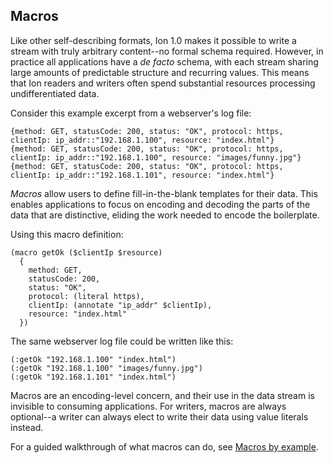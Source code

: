 ## Macros

Like other self-describing formats, Ion 1.0 makes it possible to write a stream with truly arbitrary content--no formal schema required.
However, in practice all applications have a _de facto_ schema, with each stream sharing large amounts of predictable structure and recurring values.
This means that Ion readers and writers often spend substantial resources processing undifferentiated data.

Consider this example excerpt from a webserver's log file:

```ion
{method: GET, statusCode: 200, status: "OK", protocol: https, clientIp: ip_addr::"192.168.1.100", resource: "index.html"}
{method: GET, statusCode: 200, status: "OK", protocol: https, clientIp: ip_addr::"192.168.1.100", resource: "images/funny.jpg"}
{method: GET, statusCode: 200, status: "OK", protocol: https, clientIp: ip_addr::"192.168.1.101", resource: "index.html"}
```

_Macros_ allow users to define fill-in-the-blank templates for their data. This enables applications to focus on encoding and decoding the parts of the data that are distinctive, eliding the work needed to encode the boilerplate.

Using this macro definition:
```ion
(macro getOk ($clientIp $resource)
  {
    method: GET,
    statusCode: 200,
    status: "OK",
    protocol: (literal https),
    clientIp: (annotate "ip_addr" $clientIp),
    resource: "index.html"
  })
```

The same webserver log file could be written like this:
```ion
(:getOk "192.168.1.100" "index.html")
(:getOk "192.168.1.100" "images/funny.jpg")
(:getOk "192.168.1.101" "index.html")
```

Macros are an encoding-level concern, and their use in the data stream is invisible to consuming applications. For writers, macros are always optional--a writer can always elect to write their data using value literals instead. 

For a guided walkthrough of what macros can do, see [Macros by example](macros/macros_by_example.md).
